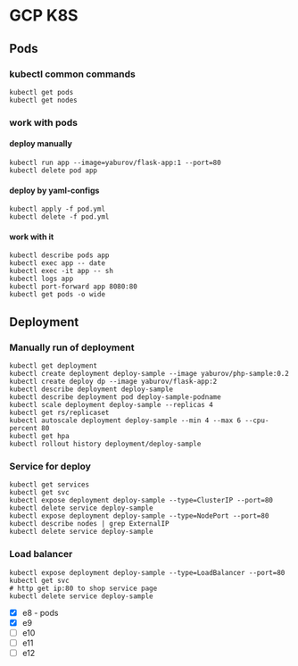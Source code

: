 # GCP K8S

## Pods
### kubectl common commands
```shell
kubectl get pods
kubectl get nodes
```

### work with pods 

#### deploy manually 
```shell
kubectl run app --image=yaburov/flask-app:1 --port=80 
kubectl delete pod app
```
#### deploy by yaml-configs 
```shell
kubectl apply -f pod.yml
kubectl delete -f pod.yml
```

#### work with it
```shell
kubectl describe pods app
kubectl exec app -- date
kubectl exec -it app -- sh
kubectl logs app
kubectl port-forward app 8080:80
kubectl get pods -o wide 
```


## Deployment

### Manually run of deployment
```shell
kubectl get deployment
kubectl create deployment deploy-sample --image yaburov/php-sample:0.2
kubectl create deploy dp --image yaburov/flask-app:2
kubectl describe deployment deploy-sample
kubectl describe deployment pod deploy-sample-podname
kubectl scale deployment deploy-sample --replicas 4
kubectl get rs/replicaset
kubectl autoscale deployment deploy-sample --min 4 --max 6 --cpu-percent 80
kubectl get hpa
kubectl rollout history deployment/deploy-sample  
```


### Service for deploy
```shell
kubectl get services
kubectl get svc 
kubectl expose deployment deploy-sample --type=ClusterIP --port=80
kubectl delete service deploy-sample
kubectl expose deployment deploy-sample --type=NodePort --port=80
kubectl describe nodes | grep ExternalIP 
kubectl delete service deploy-sample
```

### Load balancer
```shell
kubectl expose deployment deploy-sample --type=LoadBalancer --port=80
kubectl get svc 
# http get ip:80 to shop service page 
kubectl delete service deploy-sample
```

- [x] e8 - pods
- [x] e9   
- [ ] e10
- [ ] e11
- [ ] e12